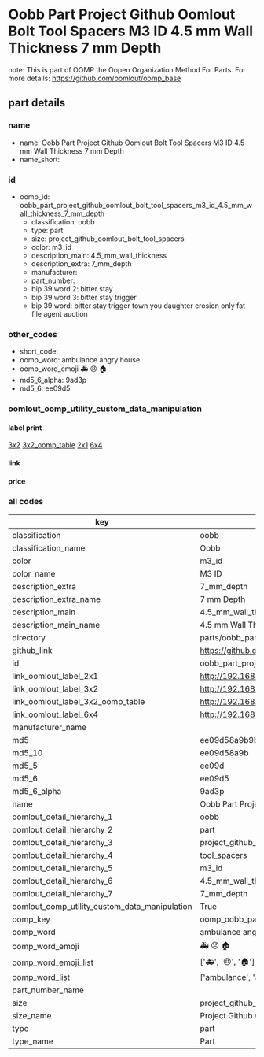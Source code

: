 # Oobb Part Project Github Oomlout Bolt Tool Spacers M3 ID 4.5 mm Wall Thickness 7 mm Depth  

note: This is part of OOMP the Oopen Organization Method For Parts. For more details: https://github.com/oomlout/oomp_base

##  part details
  







### name
* name: Oobb Part Project Github Oomlout Bolt Tool Spacers M3 ID 4.5 mm Wall Thickness 7 mm Depth
* name_short: 
### id
* oomp_id: oobb_part_project_github_oomlout_bolt_tool_spacers_m3_id_4.5_mm_wall_thickness_7_mm_depth
  * classification: oobb
  * type: part
  * size: project_github_oomlout_bolt_tool_spacers
  * color: m3_id
  * description_main: 4.5_mm_wall_thickness
  * description_extra: 7_mm_depth
  * manufacturer: 
  * part_number: 
  * bip 39 word 2: bitter stay
  * bip 39 word 3: bitter stay trigger
  * bip 39 word: bitter stay trigger town you daughter erosion only fat file agent auction

### other_codes
* short_code: 
* oomp_word: ambulance angry house
* oomp_word_emoji :ambulance: :angry: :house:
* md5_6_alpha: 9ad3p
* md5_6: ee09d5






### oomlout_oomp_utility_custom_data_manipulation
#### label print
[3x2](http://192.168.1.245:1112/?label=oomp%209ad3p)
[3x2_oomp_table](http://192.168.1.108:1112/?label=oomp%209ad3p)
[2x1](http://192.168.1.242:1112/?label=oomp%209ad3p)
[6x4](http://192.168.1.55:1112/?label=oomp%209ad3p)    

#### link

                              

#### price







### all codes 
| key | value |  
| --- | --- |  
| classification | oobb |  
| classification_name | Oobb |  
| color | m3_id |  
| color_name | M3 ID |  
| description_extra | 7_mm_depth |  
| description_extra_name | 7 mm Depth |  
| description_main | 4.5_mm_wall_thickness |  
| description_main_name | 4.5 mm Wall Thickness |  
| directory | parts/oobb_part_project_github_oomlout_bolt_tool_spacers_m3_id_4.5_mm_wall_thickness_7_mm_depth |  
| github_link | https://github.com/oomlout/oomlout_oomp_part_src/tree/main/parts/oobb_part_project_github_oomlout_bolt_tool_spacers_m3_id_4.5_mm_wall_thickness_7_mm_depth |  
| id | oobb_part_project_github_oomlout_bolt_tool_spacers_m3_id_4.5_mm_wall_thickness_7_mm_depth |  
| link_oomlout_label_2x1 | http://192.168.1.242:1112/?label=oomp%209ad3p |  
| link_oomlout_label_3x2 | http://192.168.1.245:1112/?label=oomp%209ad3p |  
| link_oomlout_label_3x2_oomp_table | http://192.168.1.108:1112/?label=oomp%209ad3p |  
| link_oomlout_label_6x4 | http://192.168.1.55:1112/?label=oomp%209ad3p |  
| manufacturer_name |  |  
| md5 | ee09d58a9b9b0994df7f9e65d13538b6 |  
| md5_10 | ee09d58a9b |  
| md5_5 | ee09d |  
| md5_6 | ee09d5 |  
| md5_6_alpha | 9ad3p |  
| name | Oobb Part Project Github Oomlout Bolt Tool Spacers M3 ID 4.5 mm Wall Thickness 7 mm Depth |  
| oomlout_detail_hierarchy_1 | oobb |  
| oomlout_detail_hierarchy_2 | part |  
| oomlout_detail_hierarchy_3 | project_github_bolt |  
| oomlout_detail_hierarchy_4 | tool_spacers |  
| oomlout_detail_hierarchy_5 | m3_id |  
| oomlout_detail_hierarchy_6 | 4.5_mm_wall_thickness |  
| oomlout_detail_hierarchy_7 | 7_mm_depth |  
| oomlout_oomp_utility_custom_data_manipulation | True |  
| oomp_key | oomp_oobb_part_project_github_oomlout_bolt_tool_spacers_m3_id_4.5_mm_wall_thickness_7_mm_depth |  
| oomp_word | ambulance angry house |  
| oomp_word_emoji | :ambulance: :angry: :house: |  
| oomp_word_emoji_list | [':ambulance:', ':angry:', ':house:'] |  
| oomp_word_list | ['ambulance', 'angry', 'house'] |  
| part_number_name |  |  
| size | project_github_oomlout_bolt_tool_spacers |  
| size_name | Project Github Oomlout Bolt Tool Spacers |  
| type | part |  
| type_name | Part |  
